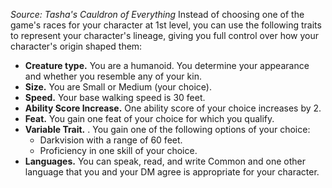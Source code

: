 *Source: Tasha's Cauldron of Everything*
Instead of choosing one of the game's races for your character at 1st level, you can use the following traits to represent your character's lineage, giving you full control over how your character's origin shaped them:
* **Creature type.** You are a humanoid. You determine your appearance and whether you resemble any of your kin.
* **Size.** You are Small or Medium (your choice).
* **Speed.** Your base walking speed is 30 feet.
* **Ability Score Increase.** One ability score of your choice increases by 2.
* **Feat.** You gain one feat of your choice for which you qualify.
* **Variable Trait.** . You gain one of the following options of your choice:
	+ Darkvision with a range of 60 feet.
	+ Proficiency in one skill of your choice.
* **Languages.** You can speak, read, and write Common and one other language that you and your DM agree is appropriate for your character.